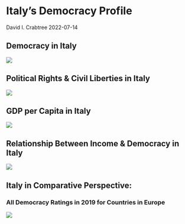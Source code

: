 Italy’s Democracy Profile
================
David I. Crabtree
2022-07-14

## Democracy in Italy

![](C:\Users\David\Desktop\PROGRA~1\FILESA~1\DEMOCR~1\reports\ITALY_~1/figure-gfm/Demscore-1.png)<!-- -->

## Political Rights & Civil Liberties in Italy

![](C:\Users\David\Desktop\PROGRA~1\FILESA~1\DEMOCR~1\reports\ITALY_~1/figure-gfm/Political%20Rights%20&%20Civil%20Libs-1.png)<!-- -->

## GDP per Capita in Italy

![](C:\Users\David\Desktop\PROGRA~1\FILESA~1\DEMOCR~1\reports\ITALY_~1/figure-gfm/GDP%20per%20Capita-1.png)<!-- -->

## Relationship Between Income & Democracy in Italy

![](C:\Users\David\Desktop\PROGRA~1\FILESA~1\DEMOCR~1\reports\ITALY_~1/figure-gfm/Income%20&%20Dem-1.png)<!-- -->

## Italy in Comparative Perspective:

### All Democracy Ratings in 2019 for Countries in Europe

![](C:\Users\David\Desktop\PROGRA~1\FILESA~1\DEMOCR~1\reports\ITALY_~1/figure-gfm/Democracy%20in%20Comparative%20Perspective-1.png)<!-- -->
